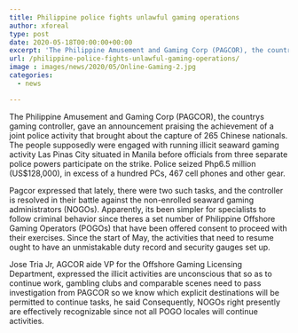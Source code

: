 ```yaml
---
title: Philippine police fights unlawful gaming operations
author: xforeal 
type: post
date: 2020-05-18T00:00:00+00:00
excerpt: 'The Philippine Amusement and Gaming Corp (PAGCOR), the countrys gaming controller, gave an announcement praising the achievement of a joint police activity that brought about the capture of 265 Chinese nationals '
url: /philippine-police-fights-unlawful-gaming-operations/
image : images/news/2020/05/Online-Gaming-2.jpg
categories:
  - news

---
```

The Philippine Amusement and Gaming Corp (PAGCOR), the countrys gaming controller, gave an announcement praising the achievement of a joint police activity that brought about the capture of 265 Chinese nationals. The people supposedly were engaged with running illicit seaward gaming activity Las Pinas City situated in Manila before officials from three separate police powers participate on the strike. Police seized Php6.5 million (US$128,000), in excess of a hundred PCs, 467 cell phones and other gear. 

Pagcor expressed that lately, there were two such tasks, and the controller is resolved in their battle against the non-enrolled seaward gaming administrators (NOGOs). Apparently, its been simpler for specialists to follow criminal behavior since theres a set number of Philippine Offshore Gaming Operators (POGOs) that have been offered consent to proceed with their exercises. Since the start of May, the activities that need to resume ought to have an unmistakable duty record and security gauges set up. 

Jose Tria Jr, AGCOR aide VP for the Offshore Gaming Licensing Department, expressed the illicit activities are unconscious that so as to continue work, gambling clubs and comparable scenes need to pass investigation from PAGCOR so we know which explicit destinations will be permitted to continue tasks, he said Consequently, NOGOs right presently are effectively recognizable since not all POGO locales will continue activities.